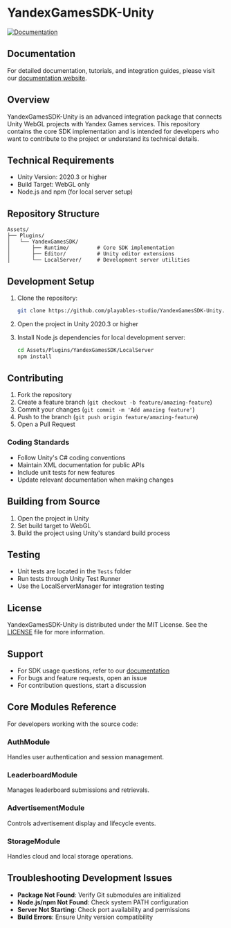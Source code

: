 # YandexGamesSDK-Unity

[![Documentation](https://img.shields.io/badge/documentation-website-blue)](https://yandex-games-docs.playables.studio/)

## Documentation

For detailed documentation, tutorials, and integration guides, please visit our [documentation website](https://yandex-games-docs.playables.studio/).

## Overview

YandexGamesSDK-Unity is an advanced integration package that connects Unity WebGL projects with Yandex Games services. This repository contains the core SDK implementation and is intended for developers who want to contribute to the project or understand its technical details.

## Technical Requirements

- Unity Version: 2020.3 or higher
- Build Target: WebGL only
- Node.js and npm (for local server setup)

## Repository Structure

```
Assets/
├── Plugins/
│   └── YandexGamesSDK/
│       ├── Runtime/         # Core SDK implementation
│       ├── Editor/          # Unity editor extensions
│       └── LocalServer/     # Development server utilities
```

## Development Setup

1. Clone the repository:
   ```bash
   git clone https://github.com/playables-studio/YandexGamesSDK-Unity.git
   ```

2. Open the project in Unity 2020.3 or higher

3. Install Node.js dependencies for local development server:
   ```bash
   cd Assets/Plugins/YandexGamesSDK/LocalServer
   npm install
   ```

## Contributing

1. Fork the repository
2. Create a feature branch (`git checkout -b feature/amazing-feature`)
3. Commit your changes (`git commit -m 'Add amazing feature'`)
4. Push to the branch (`git push origin feature/amazing-feature`)
5. Open a Pull Request

### Coding Standards

- Follow Unity's C# coding conventions
- Maintain XML documentation for public APIs
- Include unit tests for new features
- Update relevant documentation when making changes

## Building from Source

1. Open the project in Unity
2. Set build target to WebGL
3. Build the project using Unity's standard build process

## Testing

- Unit tests are located in the `Tests` folder
- Run tests through Unity Test Runner
- Use the LocalServerManager for integration testing

## License

YandexGamesSDK-Unity is distributed under the MIT License. See the [LICENSE](LICENSE) file for more information.

## Support

- For SDK usage questions, refer to our [documentation](https://yandex-games-docs.playables.studio/)
- For bugs and feature requests, open an issue
- For contribution questions, start a discussion

## Core Modules Reference

For developers working with the source code:

### AuthModule
Handles user authentication and session management.

### LeaderboardModule
Manages leaderboard submissions and retrievals.

### AdvertisementModule
Controls advertisement display and lifecycle events.

### StorageModule
Handles cloud and local storage operations.

## Troubleshooting Development Issues

- **Package Not Found**: Verify Git submodules are initialized
- **Node.js/npm Not Found**: Check system PATH configuration
- **Server Not Starting**: Check port availability and permissions
- **Build Errors**: Ensure Unity version compatibility
